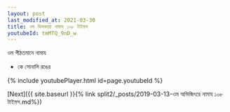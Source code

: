 ```yaml
---
layout: post
last_modified_at: 2021-03-30
title: ওম ভিসকায়া নামায ১০৮ টাইমস
youtubeId: tmMTQ_9nD_w
---
```

 
 
 ওম পীঠতমানে নামায  
 
 -  কে সোনালি রঙের 
 
  
 
  
 
 
 
 
 
 


{% include youtubePlayer.html id=page.youtubeId %}
 
[Next]({{ site.baseurl }}{% link  split2/_posts/2019-03-13-ওম অভিজিৎরে নামায ১০৮ টাইমস.md%})
 
